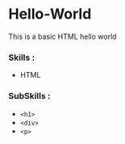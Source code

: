 # Hello-World
This is a basic HTML hello world

### Skills :
- HTML

### SubSkills :
- `<h1>`
- `<div>`
- `<p>`
